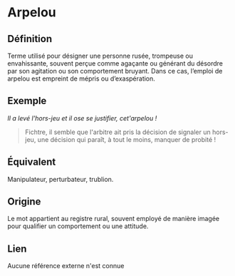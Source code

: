 # Arpelou

## Définition

Terme utilisé pour désigner une personne rusée, trompeuse ou envahissante, souvent perçue comme agaçante ou générant du désordre par son agitation ou son comportement bruyant. Dans ce cas, l’emploi de arpelou est empreint de mépris ou d’exaspération.

## Exemple

_Il a levé l'hors-jeu et il ose se justifier, cet'arpelou !_
> Fichtre, il semble que l'arbitre ait pris la décision de signaler un hors-jeu, une décision qui paraît, à tout le moins, manquer de probité !

## Équivalent

Manipulateur, perturbateur, trublion.

## Origine

Le mot appartient au registre rural, souvent employé de manière imagée pour qualifier un comportement ou une attitude.

## Lien

Aucune référence externe n'est connue
